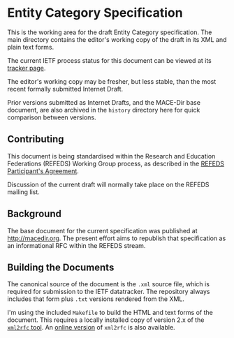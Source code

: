 # Entity Category Specification

This is the working area for the draft Entity Category specification.
The main directory contains the editor's working copy of the draft in its XML
and plain text forms.

The current IETF process status for this document can be viewed at
its [tracker page](https://datatracker.ietf.org/doc/draft-young-entity-category/).

The editor's working copy may be fresher, but less stable, than the most
recent formally submitted Internet Draft.

Prior versions submitted as Internet Drafts, and the MACE-Dir base document,
are also archived in the `history` directory here for quick comparison between versions.

## Contributing

This document is being standardised within the Research and Education Federations
(REFEDS) Working Group process, as described in the
[REFEDS Participant's Agreement](https://refeds.org/about/refeds-participants-agreement).

Discussion of the current draft will normally take place on the REFEDS mailing list.

## Background

The base document for the current specification was published at <http://macedir.org>.
The present effort aims to republish that specification as an informational RFC within
the REFEDS stream.

## Building the Documents

The canonical source of the document is the `.xml` source file, which is
required for submission to the IETF datatracker.
The repository always includes that form plus `.txt` versions rendered from the
XML.

I'm using the included `Makefile` to build the HTML and text forms of the
document.  This requires a locally installed copy of version 2.x of the
[`xml2rfc` tool](https://pypi.python.org/pypi/xml2rfc/).  An
[online version](http://xml.resource.org) of `xml2rfc` is also available.
